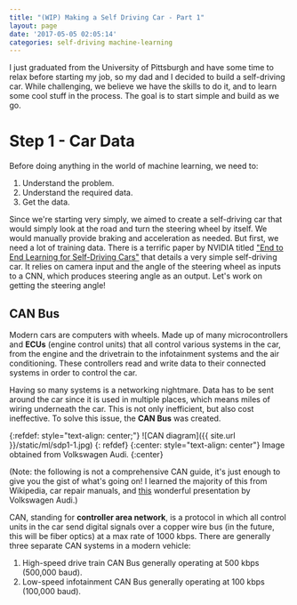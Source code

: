 ```yaml
---
title: "(WIP) Making a Self Driving Car - Part 1"
layout: page
date: '2017-05-05 02:05:14'
categories: self-driving machine-learning
---
```


I just graduated from the University of Pittsburgh and have some time to relax before starting my job, so my dad and I decided to build a self-driving car. While challenging, we believe we have the skills to do it, and to learn some cool stuff in the process. The goal is to start simple and build as we go.

# Step 1 - Car Data
Before doing anything in the world of machine learning, we need to:
1. Understand the problem.
2. Understand the required data.
3. Get the data.

Since we're starting very simply, we aimed to create a self-driving car that would simply look at the road and turn the steering wheel by itself. We would manually provide braking and acceleration as needed. But first, we need a lot of training data. There is a terrific paper by NVIDIA titled ["End to End Learning for Self-Driving Cars"](https://arxiv.org/pdf/1604.07316.pdf) that details a very simple self-driving car. It relies on camera input and the angle of the steering wheel as inputs to a CNN, which produces steering angle as an output. Let's work on getting the steering angle!  

## CAN Bus
Modern cars are computers with wheels. Made up of many microcontrollers and **ECUs** (engine control units) that all control various systems in the car, from the engine and the drivetrain to the infotainment systems and the air conditioning. These controllers read and write data to their connected systems in order to control the car.  

Having so many systems is a networking nightmare. Data has to be sent around the car since it is used in multiple places, which means miles of wiring underneath the car. This is not only inefficient, but also cost ineffective. To solve this issue, the **CAN Bus** was created.  

{:refdef: style="text-align: center;"}
![CAN diagram]({{ site.url }}/static/ml/sdp1-1.jpg)
{: refdef}
{:center: style="text-align: center"}
Image obtained from Volkswagen Audi.
{:center}

(Note: the following is not a comprehensive CAN guide, it's just enough to give you the gist of what's going on! I learned the majority of this from Wikipedia, car repair manuals, and [this](http://www.volkspage.net/technik/ssp/ssp/SSP_238.pdf) wonderful presentation by Volkswagen Audi.)

CAN, standing for **controller area network**, is a protocol in which all control units in the car send digital signals over a copper wire bus (in the future, this will be fiber optics) at a max rate of 1000 kbps. There are generally three separate CAN systems in a modern vehicle:
1. High-speed drive train CAN Bus generally operating at 500 kbps (500,000 baud).
2. Low-speed infotainment CAN Bus generally operating at 100 kbps (100,000 baud).